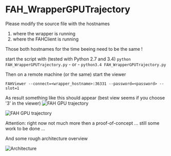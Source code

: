 # FAH_WrapperGPUTrajectory

Please modify the source file with the hostnames

1. where the wrapper is running
2. where the FAHClient is running

Those both hostnames for the time beeing need to be the same !

start the script with (tested with Python 2.7 and 3.4)
```python FAH_WrapperGPUTrajectory.py```  - or - 
```python3.4 FAH_WrapperGPUTrajectory.py```   

Then on a remote machine (or the same) start the viewer

```FAHViewer --connect=<wrapper_hostname>:36331 --password=<password> --slot=1```

As result something like this should appear (best view seems if you choose '3' in the viewer)
![FAH GPU trajectory](http://imageshack.us/a/img910/339/w1sh5j.jpg)

![FAH GPU trajectory](http://imageshack.com/a/img905/7480/JObdT1.png)

Attention: right now not much more then a proof-of-concept ... still some work to be done ...

And some rough architecture overview

![Architecture](http://imageshack.us/a/img905/2458/cwsF06.jpg)
